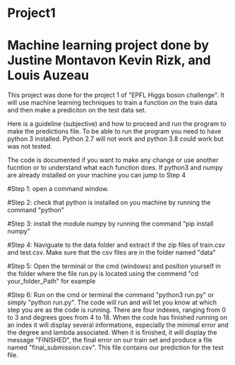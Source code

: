 # Project1
# Machine learning project done by Justine Montavon Kevin Rizk, and Louis  Auzeau
This project was done for the project 1 of "EPFL Higgs boson challenge". It will use machine learning techniques to train a function on the train data and then make a prediciton on the test data set.

Here is a guideline (subjective) and how to proceed and run the program to make the predictions file. To be able to run the program you need to have python 3 installed. Python 2.7 will not work and python 3.8 could work but was not tested.

The code is documented if you want to make any change or use another fucntion or to understand what each function does.
If python3 and numpy are already installed on your machine you can jump to Step 4

#Step 1: open a command window. 

#Step 2: check that python is installed on you machine by running the command "python"

#Step 3: install the module numpy by running the command "pip install numpy"

#Step 4: Naviguate to the data folder and extract if the zip files of train.csv and test.csv. Make sure that the csv files are in the folder named "data"

#Step 5: Open the terminal or the cmd (windows) and position yourself in the folder where the file run.py is located using the commend "cd your_folder_Path" for example

#Step 6: Run on the cmd or terminal the command "python3 run.py" or simply "python run.py". The code will run and will let you know at which step you are as the code is running. There are four indexes, ranging from 0 to 3 and degrees goes from 4 to 18. When the code has finished running on an index it will display several informations, especially the minimal error and the degree and lambda associated. 
When it is finished, it will display the message "FINISHED", the final error on our train set and produce a file named "final_submission.csv". This file contains our prediction for the test file.



